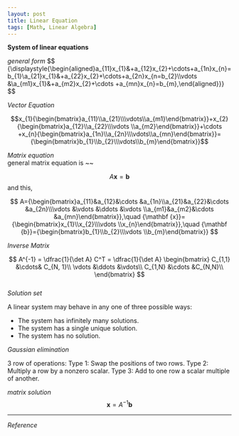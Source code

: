```yaml
---
layout: post
title: Linear Equation
tags: [Math, Linear Algebra]
---
```

**System of linear equations**


*general form*
$$
{\displaystyle{\begin{aligned}a_{11}x_{1}&+a_{12}x_{2}+\cdots+a_{1n}x_{n}=b_{1}\\a_{21}x_{1}&+a_{22}x_{2}+\cdots+a_{2n}x_{n=b_{2}\\\vdots &\\a_{m1}x_{1}&+a_{m2}x_{2}+\cdots +a_{mn}x_{n}=b_{m},\end{aligned}}}
$$

*Vector Equation*

$$x_{1}{\begin{bmatrix}a_{11}\\a_{21}\\\vdots\\a_{m1}\end{bmatrix}}+x_{2}{\begin{bmatrix}a_{12}\\a_{22}\\\vdots \\a_{m2}\end{bmatrix}}+\cdots +x_{n}{\begin{bmatrix}a_{1n}\\a_{2n}\\\vdots\\a_{mn}\end{bmatrix}}={\begin{bmatrix}b_{1}\\b_{2}\\\vdots\\b_{m}\end{bmatrix}}$$

*Matrix equation*
<br/>
general matrix equation is ~~
<br/>

$$
A{\mathbf {x}}={\mathbf {b}}
$$
and this, <br/>


$$
A={\begin{bmatrix}a_{11}&a_{12}&\cdots &a_{1n}\\a_{21}&a_{22}&\cdots &a_{2n}\\\vdots &\vdots &\ddots &\vdots \\a_{m1}&a_{m2}&\cdots &a_{mn}\end{bmatrix}},\quad {\mathbf {x}}={\begin{bmatrix}x_{1}\\x_{2}\\\vdots \\x_{n}\end{bmatrix}},\quad {\mathbf {b}}={\begin{bmatrix}b_{1}\\b_{2}\\\vdots \\b_{m}\end{bmatrix}}
$$

*Inverse Matrix*

$$
A^{-1} = \dfrac{1}{\det A} C^T = \dfrac{1}{\det A}
\begin{bmatrix}
C_{1,1} &\cdots& C_{N, 1}\\
\vdots &\ddots &\vdots\\
C_{1,N} &\cdots &C_{N,N}\\
\end{bmatrix}
$$
<br/>
*Solution set*

A linear system may behave in any one of three possible ways:

- The system has infinitely many solutions.
- The system has a single unique solution.
- The system has no solution.


*Gaussian elimination*

3 row of operations:
Type 1: Swap the positions of two rows.
Type 2: Multiply a row by a nonzero scalar.
Type 3: Add to one row a scalar multiple of another.



*matrix solution*
$${\mathbf {x}}=A^{-1}{\mathbf {b}}$$

***
*Reference*
